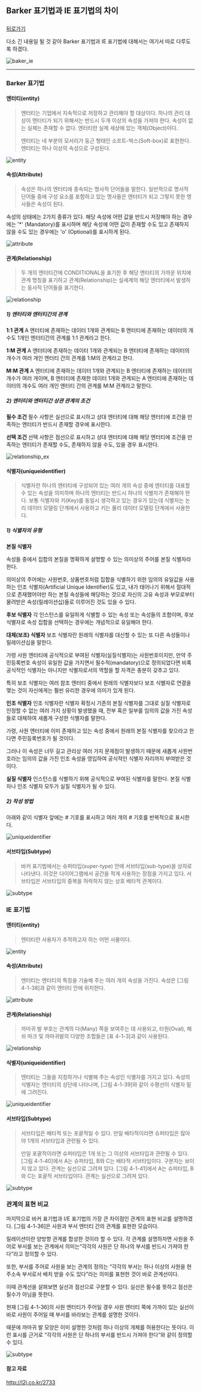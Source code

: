 ## Barker 표기법과 IE 표기법의 차이  

##### 

[뒤로가기](/database/README.md)

다소 긴 내용일 될 것 같아 Barker 표기법과 IE 표기법에 대해서는 여기서 따로 다루도록 하겠다. 

![baker_ie](https://raw.githubusercontent.com/rjs1197/rjs1197.github.io/master/img/database/baker_ie.jpg)

---

### Barker 표기법  

#### 엔터티(entity)  

> 엔터티는 기업에서 지속적으로 저장하고 관리해야 할 대상이다. 하나의 관리 대상이 엔터티가 되기 위해서는 반드시 두개 이상의 속성을 가져야 한다. 속성이 없는 실체는 존재할 수 없다. 엔터티란 실제 세상에 있는 객체(Object)이다.
>
> 엔터티는 네 부분의 모서리가 둥근 형태인 소프트-박스(Soft-box)로 표현한다.
> 엔터티는 하나 이상의 속성으로 구성된다.
  

![entity](https://raw.githubusercontent.com/rjs1197/rjs1197.github.io/master/img/database/baker/entity.jpg)
  

#### 속성(Attribute)  

> 속성은 하나의 엔터티에 종속되는 명사적 단어들을 말한다. 일반적으로 명사적 단어들 중에 구성 요소를 포함하고 있는 명사들은 엔터티가 되고 그렇지 못한 명사들은 속성이 된다.  

속성의 상태에는 2가지 종류가 있다. 해당 속성에 어떤 값을 반드시 저장해야 하는 경우에는 '*' (Mandatory)를 표시하며 해당 속성에 어떤 값이 존재할 수도 있고 존재하지 않을 수도 있는 경우에는 'o' (Optional)를 표시하게 된다.  

![attribute](https://raw.githubusercontent.com/rjs1197/rjs1197.github.io/master/img/database/baker/attribute.jpg)
  

#### 관계(Relationship)  

> 두 개의 엔터티간에 CONDITIONAL을 표기한 후 해당 엔터티의 가까운 위치에 관계 명칭을 표기하고 관계(Relationship)는 실세계의 해당 엔터티에서 발생하는 동사적 단어들을 표기한다.  

![relationship](https://raw.githubusercontent.com/rjs1197/rjs1197.github.io/master/img/database/baker/relationship.jpg)
  

##### 1) 엔터티와 엔터티간의 관계  

**1:1 관계**
A 엔터티에 존재하는 데이터 1개와 관계되는 B 엔터티에 존재하는 데이터의 개수도 1개인 엔터티간의 관계를 1:1 관계라고 한다.  

**1:M 관계**
A 엔터티에 존재하는 데이터 1개와 관계되는 B 엔터티에 존재하는 데이터의 개수가 여러 개인 엔터티 간의 관계를 1:M의 관계라고 한다.  

**M:M 관계**
A 엔터티에 존재하는 데이터 1개와 관계되는 B 엔터티에 존재하는 데이터의 개수가 여러 개이며, B 엔터티에 존재한 데이터 1개와 관계되는 A 엔터티에 존재하는 데이터의 개수도 여러 개인 엔터티 간의 관계를 M:M 관계라고 말한다.  

##### 2) 엔터티와 엔터티간 상관 관계의 조건  

**필수 조건**
필수 사항은 실선으로 표시하고 상대 엔터티에 대해 해당 엔터티에 조건을 만족하는 엔터티가 반드시 존재할 경우에 표시한다.  

**선택 조건**
선택 사항은 점선으로 표시하고 상대 엔터티에 대해 해당 엔터티에 조건을 만족하는 엔터티가 존재할 수도, 존재하지 않을 수도, 있을 경우 표시한다.  

![relationship_ex](https://raw.githubusercontent.com/rjs1197/rjs1197.github.io/master/img/database/baker/relationship_ex.jpg)  

#### 식별자(uniqueidentifier)  
> 
> 식별자란 하나의 엔터티에 구성되어 있는 여러 개의 속성 중에 엔터티를 대표할 수 있는 속성을 의미하며 하나의 엔터티는 반드시 하나의 식별자가 존재해야 한다. 보통 식별자와 키(Key)를 동일시 생각하고 있는 경우가 있는데 식별자는 논리 데이터 모델링 단계에서 사용하고 키는 물리 데이터 모델링 단계에서 사용한다.  

##### 1) 식별자의 유형  

**본질 식별자**

속성들 중에서 집합의 본질을 명확하게 설명할 수 있는 의미상의 주어를 본질 식별자라한다.  

의미상의 주어에는 사원번호, 상품번호처럼 집합을 식별하기 위한 임의의 유일값을 사용하는 인조 식별자(Artificial Unique Identifier)도 있고, 내가 태어나기 위해서 절대적으로 존재했어야만 하는 본질 속성들에 해당하는 것으로 자신의 고유 속성과 부모로부터 물려받은 속성(릴레이션십)들로 이루어진 것도 있을 수 있다.  

**후보 식별자**
각 인스턴스를 유일하게 식별할 수 있는 속성 또는 속성들의 조합이며, 후보 식별자로 속성 집합을 선택하는 경우에는 개념적으로 유일해야 한다.  

**대체(보조) 식별자**
보조 식별자란 원래의 식별자를 대신할 수 있는 또 다른 속성들이나 릴레이션십을 말한다.  

가령 사원 엔터티에 공식적으로 부여된 식별자(실질식별자)는 사원번호이지만, 만약 주민등록번호 속성이 유일한 값을 가지면서 필수적(mandatory)으로 정의되었다면 비록 공식적인 식별자는 아니지만 식별자로서의 역할을 할 자격은 충분히 갖추고 있다.  

특히 보조 식별자는 여러 참조 엔터티 중에서 원래의 식별자보다 보조 식별자로 연결을 맺는 것이 자신에게는 훨씬 유리한 경우에 의미가 있게 된다.  

**인조 식별자**
인조 식별자란 식별자 확정시 기존의 본질 식별자를 그대로 실질 식별자로 인정할 수 없는 여러 가지 상황이 발생했을 때, 전부 혹은 일부를 임의의 값을 가진 속성들로 대체하여 새롭게 구성한 식별자를 말한다.  

가령, 사원 엔터티에 이미 존재하고 있는 속성 중에서 원래의 본질 식별자를 찾으라고 한다면 주민등록번호가 될 것이다.  

그러나 이 속성은 너무 길고 관리상 여러 가지 문제점이 발생하기 때문에 새롭게 사원번호라는 임의의 값을 가진 인조 속성을 영입하여 공식적인 식별자 자리까지 부여받은 것이다.  

**실질 식별자**
인스턴스를 식별하기 위해 공식적으로 부여된 식별자를 말한다. 본질 식별자나 인조 식별자 모두가 실질 식별자가 될 수 있다.  

##### 2) 작성 방법  

아래와 같이 식별자 앞에는 # 기호를 표시하고 여러 개의 # 기호를 반복적으로 표시한다.  

![uniqueidentifier](https://raw.githubusercontent.com/rjs1197/rjs1197.github.io/master/img/database/baker/uniqueidentifier.jpg)

#### 서브타입(Subtype)   

> 바커 표기법에서는 슈퍼타입(super-type) 안에 서브타입(sub-type)을 상자로 나타낸다. 이것은 다이어그램에서 공간을 적게 사용하는 장점을 가지고 있다. 서브타입은 서브타입의 중복을 허락하지 않는 상호 배타적 관계이다.

![subtype](https://raw.githubusercontent.com/rjs1197/rjs1197.github.io/master/img/database/baker/subtype.jpg)

### IE 표기법  

#### 엔터티(entity)  

> 엔터티란 사용자가 추적하고자 하는 어떤 사물이다.    

![entity](https://raw.githubusercontent.com/rjs1197/rjs1197.github.io/master/img/database/ie/entity.jpg)

#### 속성(Attribute)  

> 엔터티는 엔터티의 특징을 기술해 주는 여러 개의 속성을 가진다. 속성은 [그림 4-1-38]과 같이 엔터티 안에 위치한다.  

![attribute](https://raw.githubusercontent.com/rjs1197/rjs1197.github.io/master/img/database/ie/attribute.jpg)

#### 관계(Relationship)  

> 까마귀 발 부호는 관계의 다(Many) 쪽을 보여주는 데 사용되고, 타원(Oval), 해쉬 마크 및 까마귀발의 다양한 조합들은 [표 4-1-3]과 같이 사용된다.  

![relationship](https://raw.githubusercontent.com/rjs1197/rjs1197.github.io/master/img/database/ie/relationship.jpg)

#### 식별자(uniqueidentifier)  

> 엔터티는 그들을 지칭하거나 식별해 주는 속성인 식별자를 가지고 있다. 속성의 식별자는 엔터티의 상단에 나타나며, [그림 4-1-39]와 같이 수평선이 식별자 밑에 그려진다.  

![uniqueidentifier](https://raw.githubusercontent.com/rjs1197/rjs1197.github.io/master/img/database/ie/uniqueidentifier.jpg)

#### 서브타입(Subtype)  

> 서브타입은 배타적 또는 포괄적일 수 있다. 만일 배타적이라면 슈퍼타입은 많아야 1개의 서브타입과 관련될 수 있다.  
>
> 만일 포괄적이라면 슈퍼타입은 1개 또는 그 이상의 서브타입과 관련될 수 있다. [그림 4-1-40]에서 A는 슈퍼타입, B와 C는 배타적 서브타입이다. 구분자는 보이지 않고 있다. 관계는 실선으로 그려져 있다. [그림 4-1-41]에서 A는 슈퍼타입, B와 C는 포괄적 서브타입이다. 관계는 실선으로 그려져 있다.  

![subtype](https://raw.githubusercontent.com/rjs1197/rjs1197.github.io/master/img/database/ie/subtype.jpg)
  

### 관계의 표현 비교  

마지막으로 바커 표기법과 I/E 표기법의 가장 큰 차이점인 관계의 표현 비교를 설명하겠다. [그림 4-1-36]은 사원과 부서 엔터티 간의 관계를 표현한 모습이다.  

릴레이션이란 양방향 관계를 합성한 것이라 할 수 있다. 각 관계를 설명하자면 사원을 주어로 부서를 보는 관계에서 의미는“각각의 사원은 단 하나의 부서를 반드시 가져야 한다”라고 정의할 수 있다.  

또한, 부서를 주어로 사원을 보는 관계의 정의는 “각각의 부서는 하나 이상의 사원을 현 주소속 부서로서 배치 받을 수도 있다”라는 의미를 표현한 것이 바로 관계선이다.  

이때 관계선을 살펴보면 실선과 점선으로 구분할 수 있다. 실선은 필수를 뜻하고 점선은 필수가 아님을 뜻한다.  

현재 [그림 4-1-36]의 사원 엔터티가 주어일 경우 사원 엔터티 쪽에 가까이 있는 실선이 바로 사원이 주어일 때 부서를 바라보는 관계를 설명한 것이다.   

때문에 까마귀 발 모양은 이미 설명한 것처럼 하나 이상의 개체를 허용한다는 뜻이다. 이런 표시를 근거로 “각각의 사원은 단 하나의 부서를 반드시 가져야 한다”와 같이 정의할 수 있다.  

![subtype](https://raw.githubusercontent.com/rjs1197/rjs1197.github.io/master/img/database/relationship_compare.jpg)
  

#### 참고 자료  

http://l2j.co.kr/2733
